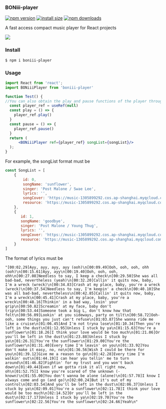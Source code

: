 ### BONiii-player

[![npm version](https://img.shields.io/npm/v/boniii-player.svg?style=flat-square)](https://www.npmjs.org/package/boniii-player)    [![install size](https://img.shields.io/badge/dynamic/json?url=https://packagephobia.com/v2/api.json?p=boniii-player&query=$.install.pretty&label=install%20size&style=flat-square)](https://packagephobia.now.sh/result?p=boniii-player)    [![npm downloads](https://img.shields.io/npm/dm/boniii-player.svg?style=flat-square)](https://npm-stat.com/charts.html?package=boniii-player)

A fast access compact music player for React projects

![](https://music-1305899292.cos.ap-shanghai.myqcloud.com/example.png)

### Install

```
$ npm i boniii-player
```

### Usage

```jsx
import React from 'react';
import BONiiiPlayer from 'boniii-player'

function Test() {
//You can also obtain the play and pause functions of the player through ref
  const player_ref = useRef(null)
  const play = () => {
    player_ref.play()
  }
  const pause = () => {
    player_ref.pause()
  }
  return (
      <BONiiiPlayer ref={player_ref} songList={songList}/>
  );
}
```

For example, the songList format must be

```js
const SongList = [
    {
        id: 0, 
        songName: 'sunflower', 
        singer: 'Post Malone / Swae Lee', 
        lyrics: '', 
        songCover: 'https://music-1305899292.cos.ap-shanghai.myqcloud.com/0.jpg', 
        resource: 'https://music-1305899292.cos.ap-shanghai.myqcloud.com/0.mp3'
    },
    {
       id: 1, 
       songName: 'goodbye', 
       singer: 'Post Malone / Young Thug', 
       lyrics: '', 
       songCover: 'https://music-1305899292.cos.ap-shanghai.myqcloud.com/1.jpg', 
       resource: 'https://music-1305899292.cos.ap-shanghai.myqcloud.com/1.mp3'
    }
]
```

The format of lyrics must be

```
"[00:02.29]Ayy, ayy, ayy, ayy (ooh)\n[00:09.49]Ooh, ooh, ooh, ohh (ooh)\n[00:15.61]Ayy, ayy\n[00:19.40]Ooh, ooh, ooh, ohh\n[00:27.08]Needless to say, I keep a check\n[00:29.50]She was all bad-bad, nevertheless (yeah)\n[00:32.20]Callin' it quits now, baby, I'm a wreck (wreck)\n[00:34.83]Crash at my place, baby, you're a wreck (wreck)\n[00:37.54]Needless to say, I'm keepin' a check\n[00:40.10]She was all bad-bad, nevertheless\n[00:42.85]Callin' it quits now, baby, I'm a wreck\n[00:45.41]Crash at my place, baby, you're a wreck\n[00:48.16]Thinkin' in a bad way, losin' your grip\n[00:50.82]Screamin' at my face, baby don't trip\n[00:53.44]Someone took a big L, don't know how that felt\n[00:56.09]Lookin' at you sideways, party on tilt\n[00:58.72]Ooh-ooh, some things you just can't refuse\n[01:03.87]She wanna ride me like a cruise\n[01:06.45]And I'm not tryna lose\n[01:10.34]Then you're left in the dust\n[01:12.95]Unless I stuck by ya\n[01:15.63]You're a sunflower\n[01:18.26]I think your love would be too much\n[01:21.06]Or you'll be left in the dust\n[01:23.88]Unless I stuck by ya\n[01:26.31]You're the sunflower\n[01:29.00]You're the sunflower\n[01:31.40]Every time I'm leavin' on you\n[01:33.92]You don't make it easy, no, no\n[01:36.56]Wish I could be there for you\n[01:39.12]Give me a reason to go\n[01:42.28]Every time I'm walkin' out\n[01:44.19]I can hear you tellin' me to turn around\n[01:46.82]Fightin' for my trust and you won't back down\n[01:49.44]Even if we gotta risk it all right now, oh\n[01:52.75]I know you're scared of the unknown (-known)\n[01:55.00]You don't wanna be alone (alone)\n[01:57.78]I know I always come and go (and go)\n[02:00.24]But it's out of my control\n[02:03.54]And you'll be left in the dust\n[02:06.37]Unless I stuck by ya\n[02:09.01]You're a sunflower\n[02:11.78]I think your love would be too much\n[02:14.52]Or you'll be left in the dust\n[02:17.17]Unless I stuck by ya\n[02:19.70]You're the sunflower\n[02:22.56]You're the sunflower\n[02:24.66]Yeah\n"
```

